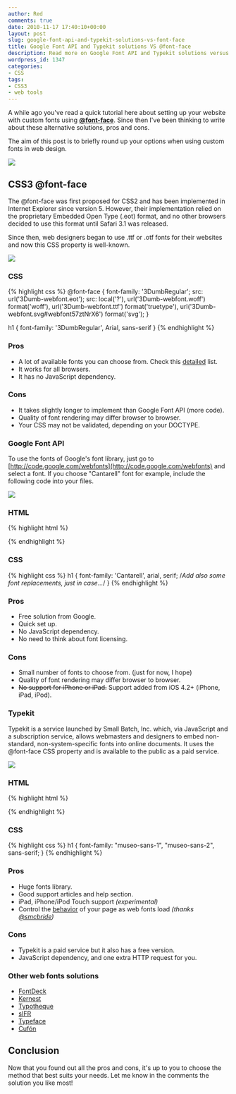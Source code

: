 ```yaml
---
author: Red
comments: true
date: 2010-11-17 17:40:10+00:00
layout: post
slug: google-font-api-and-typekit-solutions-vs-font-face
title: Google Font API and Typekit solutions VS @font-face
description: Read more on Google Font API and Typekit solutions versus the pure CSS3 @font-face.
wordpress_id: 1347
categories:
- CSS
tags:
- CSS3
- web tools
---
```


A while ago you've read a quick tutorial here about setting up your website with custom fonts using [**@font-face**](http://www.red-team-design.com/css3-font-face-or-how-to-use-a-custom-font-for-your-website). Since then I've been thinking to write about these alternative solutions, pros and cons.

The aim of this post is to briefly round up your options when using custom fonts in web design.

[![](http://www.red-team-design.com/wp-content/uploads/2010/10/google-and-typekit-versus-font-face.png)](http://www.red-team-design.com/google-font-api-and-typekit-solutions-vs-font-face)

<!-- more -->

## CSS3 @font-face

The @font-face was first proposed for CSS2 and has been implemented in Internet Explorer since version 5. However, their implementation relied on the proprietary Embedded Open Type (.eot) format, and no other browsers decided to use this format until Safari 3.1 was released.

Since then, web designers began to use .ttf or .otf fonts for their websites and now this CSS property is well-known.

[![](http://www.red-team-design.com/wp-content/uploads/2010/10/css3-font-face.png)](/css3-font-face-or-how-to-use-a-custom-font-for-your-website)

### CSS

{% highlight css %}
@font-face {
  font-family: '3DumbRegular';
  src: url('3Dumb-webfont.eot');
  src: local('?'), url('3Dumb-webfont.woff') format('woff'), url('3Dumb-webfont.ttf') format('truetype'), url('3Dumb-webfont.svg#webfont57ztNrX6') format('svg');
}

h1 {
  font-family: '3DumbRegular', Arial, sans-serif
}
{% endhighlight %}

### Pros

  * A lot of available fonts you can choose from. Check this [detailed](http://webfonts.info/wiki/index.php?title=Fonts_available_for_@font-face_embedding) list.
  * It works for all browsers.
  * It has no JavaScript dependency.

### Cons

  * It takes slightly longer to implement than Google Font API (more code).
  * Quality of font rendering may differ browser to browser.
  * Your CSS may not be validated, depending on your DOCTYPE.

### Google Font API

To use the fonts of Google's font library, just go to [http://code.google.com/webfonts](http://code.google.com/webfonts) and select a font. If you choose "Cantarell" font for example, include the following code into your files.

[![](http://www.red-team-design.com/wp-content/uploads/2010/10/google-font-api.png)](http://code.google.com/webfonts)

### HTML

{% highlight html %}
<link href="http://fonts.googleapis.com/css?family=Cantarell&subset=latin" rel="stylesheet" type="text/css">
{% endhighlight %} 

### CSS
{% highlight css %}
h1 {
  font-family: 'Cantarell', arial, serif; /*Add also some font replacements, just in case...*/
}
{% endhighlight %}

### Pros

  * Free solution from Google.
  * Quick set up.
  * No JavaScript dependency.
  * No need to think about font licensing.

### Cons

  * Small number of fonts to choose from. (just for now, I hope)
  * Quality of font rendering may differ browser to browser.
  * <del>No support for iPhone or iPad.</del> Support added from iOS 4.2+ (iPhone, iPad, iPod).

### Typekit

Typekit is a service launched by Small Batch, Inc. which, via JavaScript and a subscription service, allows webmasters and designers to embed non-standard, non-system-specific fonts into online documents. It uses the @font-face CSS property and is available to the public as a paid service.

[![](http://www.red-team-design.com/wp-content/uploads/2010/10/typekit.png)](http://www.typekit.com/)

### HTML

{% highlight html %}
<script type="text/javascript" src="http://use.typekit.com/typekitid.js"></script>
<script type="text/javascript">try{Typekit.load();}catch(e){}</script>
{% endhighlight %}    

### CSS

{% highlight css %}
h1 {
  font-family: "museo-sans-1", "museo-sans-2", sans-serif;
}
{% endhighlight %}

### Pros

  * Huge fonts library.
  * Good support articles and help section.
  * iPad, iPhone/iPod Touch support _(experimental)_
  * Control the [behavior](http://blog.typekit.com/2010/10/18/more-control-with-typekits-font-events/) of your page as web fonts load _(thanks [@smcbride](http://twitter.com/smcbride))_

### Cons

  * Typekit is a paid service but it also has a free version.
  * JavaScript dependency,  and one extra HTTP request for you.

### Other web fonts solutions

  * [FontDeck](http://fontdeck.com/)
  * [Kernest](http://kernest.com/)
  * [Typotheque](http://www.typotheque.com/webfonts)
  * [sIFR](http://www.mikeindustries.com/blog/sifr/)
  * [Typeface](http://typeface.neocracy.org/)
  * [Cufón](http://chrisjennings.com/2009/02/introducing-cufon-sifr-alternative/)


## Conclusion
Now that you found out all the pros and cons, it's up to you to choose the method that best suits your needs. Let me know in the comments the solution you like most!